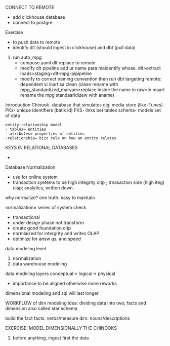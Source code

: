 CONNECT TO REMOTE

- add clickhouse database
- connect to postgre

Exercise

- to push data to remote
- identify dlt (should ingest in clickhouse) and dbt (pull data)

1. run auto_mpg
   - compose.yaml dlt replace to remote
   - modify dlt pipeline add ur name para maidentify whose. dlt>extract loads>staging>dlt-mpg-pipipeline
   - modify to correct naming convention then run dbt targeting remote: dependent si mart sa clean (clean rename with mpg_standardized_maryam>replace inside the name in raw>in maart rename the mpg standaaridizew with aname)

Introduction
Chinook- database that simulates digi media store (like iTunes)
PKs- unique identifiers (batlk id)
FKS- links bet tables
schema- models set of data

    entity-relationship model
    - tables= entities
    - atributes= properties of entities
    -relationship= bizz rule on how an entity relates

KEYS IN RELATIONAL DATABASES

-

Database Normalization

- use for online system
- transaction syetems to be high integrity
  oltp ; trnasaction side (high iteg)
  olap; analytics, written down.

why normalize? one truth. easy to maintain

normalization= series of system check

- transactional
- under design phase not transform
- create good foundation
  oltp
- normlaized for intergrity and writes
  OLAP
- optimize for answ qs, and speed

data modeling level

1. normalization
2. data warehouse modeling

data modeling layers
conceptual-> logical-> physical

- importance to be aligned otherwise more reworks

dimensional modeling and sql will last longer

WORKFLOW of dim modeling
idea: dividing data into two; facts and dimension
also called star schema

build the fact
facts: verbs/measure
dim: nouns/descriptions

EXERCISE: MODEL DIMENSIONALLY THE CHINOOKS

1. before anything, ingest first the data
